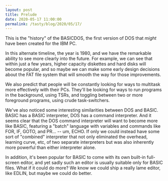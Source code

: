```yaml
---
layout: post
title: Prelude
date: 2020-05-17 11:00:00
permalink: /tasty/blog/2020/05/17/
---
```


This is the "history" of the BASICDOS, the first version of DOS that *might* have been created for the
IBM PC.

In this alternate timeline, the year is 1980, and we have the remarkable ability to see more clearly
into the future.  For example, we can see that within just a few years, higher capacity diskettes and
hard disks will become popular, and so maybe we can make some early design decisions about the FAT file
system that will smooth the way for those improvements.

We also predict that people will be constantly looking for ways to multitask more effectively with their
PCs.  They'll be looking for ways to run programs in the background, using TSRs, and toggling between
two or more foreground programs, using crude task-switchers.

We've also noticed some interesting similarities between DOS and BASIC.  BASIC has a BASIC interpreter,
DOS has a command interpreter.  And it seems clear that the DOS command interpreter will want to become more
like BASIC, featuring a "batch" language with variables and commands like FOR, IF, GOTO, and PR... -- um,
ECHO.  If only we could instead have some sort of "combined" interpreter that not only eliminated the overhead,
learning curve, etc, of two separate interpreters but was also inherently more powerful than either interpreter
alone.

In addition, it's been popular for BASIC to come with its own built-in full-screen editor, and yet sadly
such an editor is usually suitable only for BASIC files.  What if it could do more?  We know we could ship
a really lame editor, like EDLIN, but maybe we could do better.
